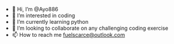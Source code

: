 - 👋 Hi, I’m @Ayo886
- 👀 I’m interested in coding
- 🌱 I’m currently learning python
- 💞️ I’m looking to collaborate on any challenging coding exercise
- 📫 How to reach me fuelscarce@outlook.com

<!---
Ayo886/Ayo886 is a ✨ special ✨ repository because its `README.md` (this file) appears on your GitHub profile.
You can click the Preview link to take a look at your changes.
--->
